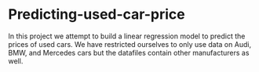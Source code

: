 # Predicting-used-car-price

In this project we attempt to build a linear regression model to predict the prices of used cars. We have restricted ourselves to only use data on Audi, BMW, and Mercedes cars but the datafiles contain other manufacturers as well.

